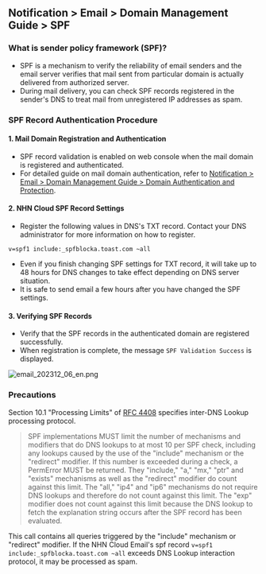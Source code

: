 ## Notification > Email > Domain Management Guide > SPF

### What is sender policy framework (SPF)?
- SPF is a mechanism to verify the reliability of email senders and the email server verifies that mail sent from particular domain is actually delivered from authorized server.
- During mail delivery, you can check SPF records registered in the sender's DNS to treat mail from unregistered IP addresses as spam.


### SPF Record Authentication Procedure 

#### 1. Mail Domain Registration and Authentication 
- SPF record validation is enabled on web console when the mail domain is registered and authenticated. 
- For detailed guide on mail domain authentication, refer to [Notification > Email > Domain Management Guide > Domain Authentication and Protection](https://docs.nhncloud.com/en/Notification/Email/en/domain-verification/).

#### 2. NHN Cloud SPF Record Settings
- Register the following values in DNS's TXT record. Contact your DNS administrator for more information on how to register.

``` 
v=spf1 include:_spfblocka.toast.com ~all 
```

- Even if you finish changing SPF settings for TXT record, it will take up to 48 hours for DNS changes to take effect depending on DNS server situation.
- It is safe to send email a few hours after you have changed the SPF settings.

#### 3. Verifying SPF Records
- Verify that the SPF records in the authenticated domain are registered successfully.
- When registration is complete, the message `SPF Validation Success` is displayed.

![email_202312_06_en.png](https://kr1-api-object-storage.nhncloudservice.com/v1/AUTH_2acdfabf4efe4efc8a04c00b348110c9/cdn_origin/prod_email/email_202312_06_en.png)

### Precautions
Section 10.1 "Processing Limits" of [RFC 4408](https://datatracker.ietf.org/doc/rfc4408/?include_text=1) specifies inter-DNS Lookup processing protocol.

> SPF implementations MUST limit the number of mechanisms and modifiers that do DNS lookups to at most 10 per SPF check, including any lookups caused by the use of the "include" mechanism or the "redirect" modifier. If this number is exceeded during a check, a PermError MUST be returned. They "include," "a," "mx," "ptr" and "exists" mechanisms as well as the "redirect" modifier do count against this limit. The "all," "ip4" and "ip6" mechanisms do not require DNS lookups and therefore do not count against this limit. The "exp" modifier does not count against this limit because the DNS lookup to fetch the explanation string occurs after the SPF record has been evaluated.

This call contains all queries triggered by the "include" mechanism or "redirect" modifier. If the NHN Cloud Email's spf record `v=spf1 include:_spfblocka.toast.com ~all` exceeds DNS Lookup interaction protocol, it may be processed as spam.





